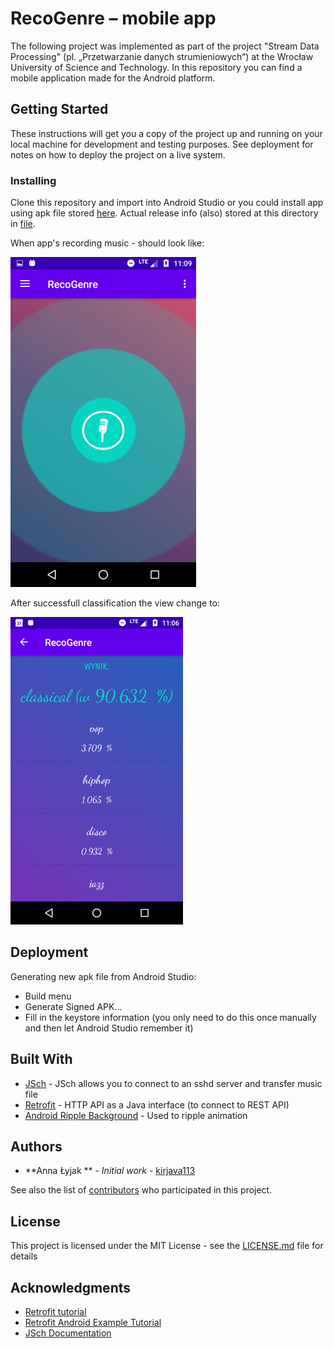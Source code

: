 # RecoGenre – mobile app

The following project was implemented as part of the project "Stream Data Processing" (pl. „Przetwarzanie danych strumieniowych”) at the Wrocław University of Science and Technology.
In this repository you can find a mobile application made for the Android platform.

## Getting Started

These instructions will get you a copy of the project up and running on your local machine for development and testing purposes. See deployment for notes on how to deploy the project on a live system.

### Installing

Clone this repository and import into Android Studio or you could install app using apk file stored [here](https://github.com/2018PZ/Recogenre/tree/master/app/release). Actual release info (also) stored at this directory in [file](https://github.com/2018PZ/Recogenre/blob/master/app/release/output.json).

When app's recording music - should look like:

![HOME PAGE](https://github.com/2018PZ/Recogenre/blob/master/app/src/main/res/drawable/homepage.png?raw=true)

After successfull classification the view change to:

![RESULT PAGE](https://github.com/2018PZ/Recogenre/blob/master/app/src/main/res/drawable/resultpage.png?raw=true)

## Deployment

Generating new apk file from Android Studio:

* Build menu
* Generate Signed APK...
* Fill in the keystore information (you only need to do this once manually and then let Android Studio remember it)

## Built With

* [JSch]( http://www.jcraft.com/jsch/) - JSch allows you to connect to an sshd server and transfer music file
* [Retrofit]( https://square.github.io/retrofit/) - HTTP API as a Java interface (to connect to REST API)
* [Android Ripple Background]( https://github.com/skyfishjy/android-ripple-background) - Used to ripple animation

## Authors

* **Anna Łyjak ** - *Initial work* - [kirjava113](https://github.com/kirjava113)

See also the list of [contributors](https://github.com/2018PZ/Recogenre/graphs/contributors) who participated in this project.

## License

This project is licensed under the MIT License - see the [LICENSE.md](LICENSE.md) file for details

## Acknowledgments

* [Retrofit tutorial](http://www.vogella.com/tutorials/Retrofit/article.html)
* [Retrofit Android Example Tutorial](https://www.journaldev.com/13639/retrofit-android-example-tutorial)
* [JSch Documentation](http://www.jcraft.com/jsch/)
